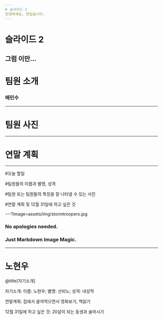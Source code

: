 ```yaml
---
# 슬라이드 1
안녕하세요, 반갑습니다.
---
```

# 슬라이드 2
그럼 이만...
---
# 팀원 소개
<h3>배민수</h3>

---
# 팀원 사진

---
# 연말 계획

---


#오늘 할일

#팀원들의 이름과 별명, 성격

#팀원 또는 팀원들의 특징을 잘 나타낼 수 있는 사진

#연말 계획 및 12월 31일에 하고 싶은 것

---?image=assets/img/stormtroopers.jpg

### No apologies needed.
### Just Markdown Image Magic.


---
# 노현우
@title[자기소개]

자기소개: 이름: 노현우; 별명: 선비노; 성격: 내성적

연말계획: 집에서 귤까먹으면서 영화보기, 책읽기

12월 31일에 하고 싶은 것: 20살이 되는 동생과 술마시기

